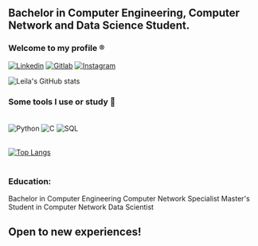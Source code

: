 ## Bachelor in Computer Engineering, Computer Network and Data Science Student.

### Welcome to my profile ®️

[![Linkedin](https://img.shields.io/badge/LinkedIn-0077B5?style=for-the-badge&logo=linkedin&logoColor=white)](https://www.linkedin.com/in/leila-fabiola-ferreira-31675163/)
[![Gitlab](https://img.shields.io/badge/GitLab-330F63?style=for-the-badge&logo=gitlab&logoColor=white)](https://gitlab.com/leilafabiola89)
[![Instagram](https://img.shields.io/badge/Instagram-E4405F?style=for-the-badge&logo=instagram&logoColor=white)](https://www.instagram.com/leilafabiolaf/)

![Leila's GitHub stats](https://github-readme-stats.vercel.app/api?username=leilaff89&show_icons=true&theme=highcontrast)

 
### Some tools I use or study 📲

<div style="display: inline_block"><br/>
	<img align = "center" alt = "Python" src = "https://img.shields.io/badge/Python-3776AB?style=for-the-badge&logo=python&logoColor=white"/>
	<img align = "center" alt = "C" src = "https://img.shields.io/badge/C-00599C?style=for-the-badge&logo=c&logoColor=white"/>
	<img align = "center" alt = "SQL" src = "https://img.shields.io/badge/MySQL-00000F?style=for-the-badge&logo=mysql&logoColor=white"/>
</div>
</br>
 
[![Top Langs](https://github-readme-stats.vercel.app/api/top-langs/?username=leilaff89&layout=compact)](https://github.com/anuraghazra/github-readme-stats)
</br>
</br>
### Education:
Bachelor in Computer Engineering
Computer Network Specialist
Master's Student in Computer Network
Data Scientist

## Open to new experiences!

